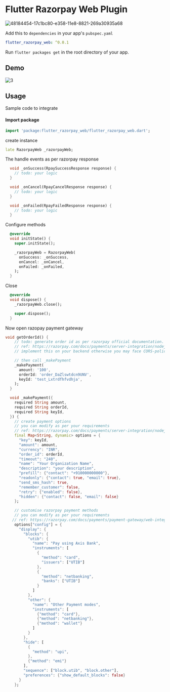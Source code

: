<p align="center">
<h1>
Flutter Razorpay Web Plugin
</h1>

![48184454-17c1bc80-e358-11e8-8821-269a30935a68](https://github.com/priyaranjan12345/flutter_razorpay_web/assets/47207977/7c107eed-5b02-40a5-b036-cfc21f58b19a)


Add this to `dependencies` in your app's `pubspec.yaml`

```yaml
flutter_razorpay_web: ^0.0.1
```

Run `flutter packages get` in the root directory of your app.

## Demo

![3](https://github.com/priyaranjan12345/flutter_razorpay_web/assets/47207977/29c76cb3-b5bb-406c-9d1d-0fb6844a937a)

## Usage

Sample code to integrate

#### Import package

```dart
import 'package:flutter_razorpay_web/flutter_razorpay_web.dart';
```

create instance

```dart
late RazorpayWeb _razorpayWeb;
```

The handle events as per razorpay response

```dart
  void _onSuccess(RpaySuccessResponse response) {
    // todo: your logic
  }

  void _onCancel(RpayCancelResponse response) {
    // todo: your logic
  }

  void _onFailed(RpayFailedResponse response) {
    // todo: your logic
  }
```

Configure methods

```dart
  @override
  void initState() {
    super.initState();

    _razorpayWeb = RazorpayWeb(
      onSuccess: _onSuccess,
      onCancel: _onCancel,
      onFailed: _onFailed,
    );
  }
```

Close 

```dart
  @override
  void dispose() {
    _razorpayWeb.close();

    super.dispose();
  }
```

Now open razopay payment gateway
```dart
void getOrderId() {
    // todo: generate order id as per razorpay official documentation.
    // ref: https://razorpay.com/docs/payments/server-integration/nodejs/payment-gateway/build-integration/#13-create-an-order-in-server
    // implement this on your backend otherwise you may face CORS-policy issue in web

    // then call _makePayment
    _makePayment(
      amount: '100',
      orderId: 'order_DaZlswtdcn9UNV',
      keyId: 'test_Lxtrdfhfvdhja',
    );
  }

  void _makePayment({
    required String amount,
    required String orderId,
    required String keyId,
  }) {
    // create payment options
    // you can modify as per your requirements
    // ref: https://razorpay.com/docs/payments/server-integration/nodejs/payment-gateway/build-integration/#code-to-add-pay-button
    final Map<String, dynamic> options = {
      "key": keyId,
      "amount": amount,
      "currency": "INR",
      "order_id": orderId,
      "timeout": "240",
      "name": "Your Organization Name",
      "description": "your description",
      "prefill": {"contact": "+910000000000"},
      "readonly": {"contact": true, "email": true},
      "send_sms_hash": true,
      "remember_customer": false,
      "retry": {"enabled": false},
      "hidden": {"contact": false, "email": false}
    };

    // customise razorpay payment methods
    // you can modify as per your requirements
   // ref: https://razorpay.com/docs/payments/payment-gateway/web-integration/standard/configure-payment-methods/
    options["config"] = {
      "display": {
        "blocks": {
          "utib": {
            "name": "Pay using Axis Bank",
            "instruments": [
              {
                "method": "card",
                "issuers": ["UTIB"]
              },
              {
                "method": "netbanking",
                "banks": ["UTIB"]
              }
            ]
          },
          "other": {
            "name": "Other Payment modes",
            "instruments": [
              {"method": "card"},
              {"method": "netbanking"},
              {"method": "wallet"}
            ]
          }
        },
        "hide": [
          {
            "method": "upi",
          },
          {"method": "emi"}
        ],
        "sequence": ["block.utib", "block.other"],
        "preferences": {"show_default_blocks": false}
      }
    };
```

